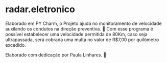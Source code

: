 # radar.eletronico
Elaborado em PY Charm, o Projeto ajuda no monitoramento de
velocidade auxilando os condutos na direção preventiva. 🚗
Com esse programa é possível estabelecer uma velocidade
permitida de 80Km, caso seja ultrapassada, será cobrada uma
multa no valor de R$7,00 por quilômetro excedido.

Elaborado com dedicação por Paula Linhares. 🚀

